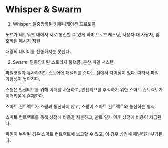 # Whisper & Swarm

1. Whisper: 탈중앙화된 커뮤니케이션 프로토콜

노드가 네트워크 내에서 서로 통신할 수 있게 하며 브로드캐스팅, 사용자 대 사용자, 암호화된 메시지 지원

대량의 데이터를 전송하지는 못한다.



2. Swarm: 탈중앙화된 스토리지 플랫폼, 분산 파일 시스템

파일코일과 유사하지만 스토어에 패널티를 준다는 점에서 차이점이 있다. 따라서 파일 가용성이 높아진다.

스웜은 인센티브를 위해 이더를 사용하고, 인센티브를 추적하기 위한 스마트 컨트랙트가 이더리움에 존재한다.

스마트 컨트랙트가 스웜과 통신하지 않고, 스웜이 스마트 컨트랙트와 통신하는 형식.

스마트 컨트랙트를 통해 상점에 비용을 지불하고, 만료 일자 이후 상점에 비용이 지급된다.

파일이 누락된 경우 스마트 컨트랙트에 보고할 수 있고, 이 경우 상점에 패널티가 부과된다.

